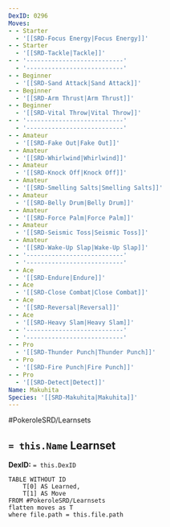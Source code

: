 ```yaml
---
DexID: 0296
Moves:
- - Starter
  - '[[SRD-Focus Energy|Focus Energy]]'
- - Starter
  - '[[SRD-Tackle|Tackle]]'
- - '---------------------------'
  - '---------------------------'
- - Beginner
  - '[[SRD-Sand Attack|Sand Attack]]'
- - Beginner
  - '[[SRD-Arm Thrust|Arm Thrust]]'
- - Beginner
  - '[[SRD-Vital Throw|Vital Throw]]'
- - '---------------------------'
  - '---------------------------'
- - Amateur
  - '[[SRD-Fake Out|Fake Out]]'
- - Amateur
  - '[[SRD-Whirlwind|Whirlwind]]'
- - Amateur
  - '[[SRD-Knock Off|Knock Off]]'
- - Amateur
  - '[[SRD-Smelling Salts|Smelling Salts]]'
- - Amateur
  - '[[SRD-Belly Drum|Belly Drum]]'
- - Amateur
  - '[[SRD-Force Palm|Force Palm]]'
- - Amateur
  - '[[SRD-Seismic Toss|Seismic Toss]]'
- - Amateur
  - '[[SRD-Wake-Up Slap|Wake-Up Slap]]'
- - '---------------------------'
  - '---------------------------'
- - Ace
  - '[[SRD-Endure|Endure]]'
- - Ace
  - '[[SRD-Close Combat|Close Combat]]'
- - Ace
  - '[[SRD-Reversal|Reversal]]'
- - Ace
  - '[[SRD-Heavy Slam|Heavy Slam]]'
- - '---------------------------'
  - '---------------------------'
- - Pro
  - '[[SRD-Thunder Punch|Thunder Punch]]'
- - Pro
  - '[[SRD-Fire Punch|Fire Punch]]'
- - Pro
  - '[[SRD-Detect|Detect]]'
Name: Makuhita
Species: '[[SRD-Makuhita|Makuhita]]'
---
```


#PokeroleSRD/Learnsets

## `= this.Name` Learnset

**DexID:** `= this.DexID`

```dataview
TABLE WITHOUT ID
    T[0] AS Learned,
    T[1] AS Move
FROM #PokeroleSRD/Learnsets
flatten moves as T
where file.path = this.file.path
```
